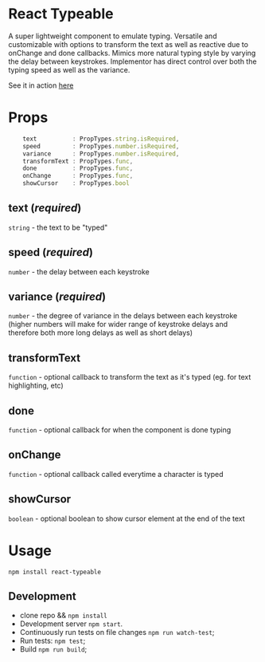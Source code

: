 # React Typeable
A super lightweight component to emulate typing. Versatile and customizable with options to transform the text as well as reactive due to onChange and done callbacks.
Mimics more natural typing style by varying the delay between keystrokes. Implementor has direct control over both the typing speed as well as the variance.

See it in action [here](http://www.arjundutta.codes)


# Props
```js
    text          : PropTypes.string.isRequired,
    speed         : PropTypes.number.isRequired,
    variance      : PropTypes.number.isRequired,
    transformText : PropTypes.func,
    done          : PropTypes.func,
    onChange      : PropTypes.func,
    showCursor    : PropTypes.bool
```

## text (*required*)
`string` - the text to be "typed"
## speed (*required*)
`number` - the delay between each keystroke
## variance (*required*)
`number` - the degree of variance in the delays between each keystroke (higher numbers will make for wider range of keystroke delays and therefore both more long delays as well as short delays)
## transformText
`function` - optional callback to transform the text as it's typed (eg. for text highlighting, etc)
## done
`function` - optional callback for when the component is done typing
## onChange
`function` - optional callback called everytime a character is typed
## showCursor
`boolean` - optional boolean to show cursor element at the end of the text

# Usage

`npm install react-typeable`


## Development
* clone repo && `npm install`
* Development server `npm start`.
* Continuously run tests on file changes `npm run watch-test`;
* Run tests: `npm test`;
* Build `npm run build`;

